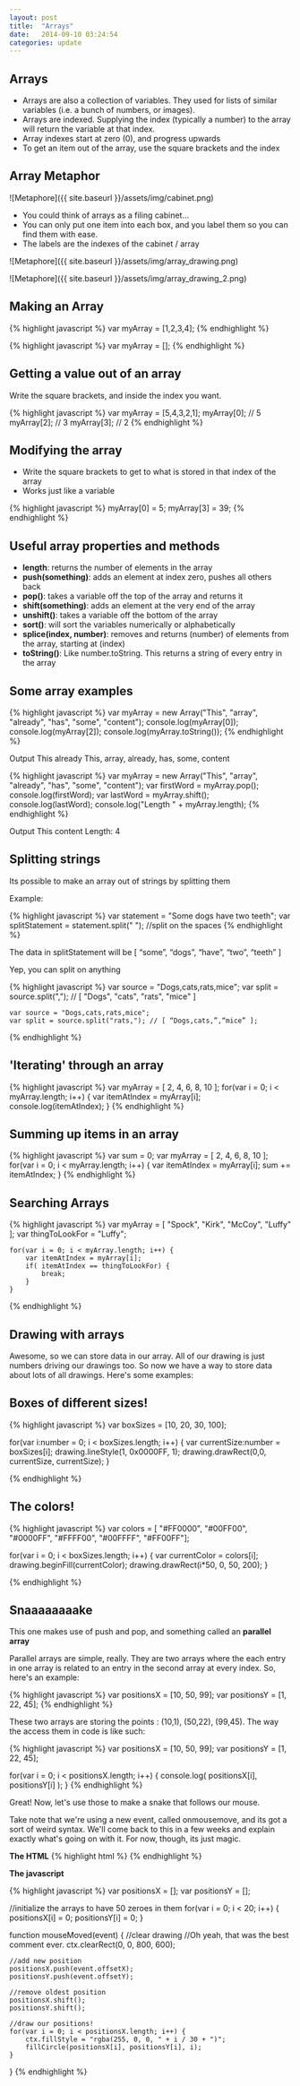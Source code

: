 ```yaml
---
layout: post
title:  "Arrays"
date:   2014-09-10 03:24:54
categories: update
---
```



Arrays
-------------------

- Arrays are also a collection of variables. They used for lists of similar variables (i.e. a bunch of numbers, or images).
- Arrays are indexed. Supplying the index (typically a number) to the array will return the variable at that index.
- Array indexes start at zero (0), and progress upwards
- To get an item out of the array, use the square brackets and the index

Array Metaphor
-------------------

![Metaphore]({{ site.baseurl }}/assets/img/cabinet.png)

- You could think of arrays as a filing cabinet…
- You can only put one item into each box, and you label them so you can find them with ease.
- The labels are the indexes of the cabinet / array

![Metaphore]({{ site.baseurl }}/assets/img/array_drawing.png)

![Metaphore]({{ site.baseurl }}/assets/img/array_drawing_2.png)


Making an Array
---------------------

{% highlight javascript %}
	var myArray = [1,2,3,4];
{% endhighlight %}

{% highlight javascript %}
	var myArray = [];
{% endhighlight %}


Getting a value out of an array
-----------------------


Write the square brackets, and inside the index you want.

{% highlight javascript %}
	var myArray = [5,4,3,2,1];
	myArray[0]; // 5
	myArray[2]; // 3
	myArray[3]; // 2
{% endhighlight %}


Modifying the array
-------------------------


- Write the square brackets to get to what is stored in that index of the array
- Works just like a variable

{% highlight javascript %}
	myArray[0] = 5;
	myArray[3] = 39;
{% endhighlight %}

Useful array properties and methods
--------------------------

- **length**: returns the number of elements in the array
- **push(something)**: adds an element at index zero, pushes all others back
- **pop()**: takes a variable off the top of the array and returns it
- **shift(something)**: adds an element at the very end of the array
- **unshift()**: takes a variable off the bottom of the array
- **sort()**: will sort the variables numerically or alphabetically
- **splice(index, number)**: removes and returns (number) of elements from the array, starting at (index)
- **toString()**: Like number.toString. This returns a string of every entry in the array

Some array examples
---------------------------------

{% highlight javascript %}
	var myArray = new Array("This", "array", "already", "has", "some", "content"); 
	console.log(myArray[0]); 
	console.log(myArray[2]); 
	console.log(myArray.toString());
{% endhighlight %}

Output
This 
already 
This, array, already, has, some, content

{% highlight javascript %}
	var myArray = new Array("This", "array", "already", "has", "some", "content");
	var firstWord = myArray.pop(); 
	console.log(firstWord); 
	var lastWord = myArray.shift();
	console.log(lastWord); 
	console.log("Length " + myArray.length);
{% endhighlight %}

Output
This 
content 
Length: 4


Splitting strings
------------------------------

Its possible to make an array out of strings by splitting  them

Example:

{% highlight javascript %}
	var statement = "Some dogs have two teeth";
	var splitStatement = statement.split(" "); //split on the spaces
{% endhighlight %}

The data in splitStatement will be
[ “some”, “dogs”, “have”, “two”, “teeth” ]


Yep, you can split on anything

{% highlight javascript %}
	var source = "Dogs,cats,rats,mice";
	var split = source.split(","); // [ "Dogs", "cats", "rats", "mice" ]

	var source = "Dogs,cats,rats,mice";
	var split = source.split("rats,"); // [ “Dogs,cats,”,“mice” ];
{% endhighlight %}


'Iterating' through an array
----------------------------------

{% highlight javascript %}
	var myArray = [ 2, 4, 6, 8, 10 ];
	for(var i = 0; i < myArray.length; i++) {
		var itemAtIndex = myArray[i];
		console.log(itemAtIndex);
	}
{% endhighlight %}

Summing up items in an array
-------------------------------------

{% highlight javascript %}
	var sum = 0;
	var myArray = [ 2, 4, 6, 8, 10 ];
	for(var i = 0; i < myArray.length; i++) {
		var itemAtIndex = myArray[i];
		sum += itemAtIndex;
	}
{% endhighlight %}

Searching Arrays
----------------------------------------


{% highlight javascript %}
	var myArray = [ "Spock", "Kirk", "McCoy", "Luffy" ];
	var thingToLookFor = "Luffy";

	for(var i = 0; i < myArray.length; i++) {
		var itemAtIndex = myArray[i];
		if( itemAtIndex == thingToLookFor) {
			break;
		}
	}
{% endhighlight %}

Drawing with arrays
----------------------------------------

Awesome, so we can store data in our array. All of our drawing is just numbers driving our drawings too. So now we have a way to store data about lots of all drawings. Here's some examples:

Boxes of different sizes!
-----------------------------------------

{% highlight javascript %}
var boxSizes = [10, 20, 30, 100];

for(var i:number = 0; i < boxSizes.length; i++) {
	var currentSize:number = boxSizes[i];
	drawing.lineStyle(1, 0x0000FF, 1);
	drawing.drawRect(0,0, currentSize, currentSize);
}

{% endhighlight %}


The colors!
------------------------------------------

{% highlight javascript %}
var colors = [ "#FF0000", "#00FF00", "#0000FF", "#FFFF00", "#00FFFF", "#FF00FF"];

for(var i = 0; i < boxSizes.length; i++) {
	var currentColor = colors[i];
	drawing.beginFill(currentColor);
	drawing.drawRect(i*50, 0, 50, 200);
}

{% endhighlight %}


Snaaaaaaaake
------------------------------------------

This one makes use of push and pop, and something called an **parallel array**

Parallel arrays are simple, really. They are two arrays where the each entry in one array is related to an entry in the second array at every index. So, here's an example:


{% highlight javascript %}
var positionsX = [10, 50, 99];
var positionsY = [1, 22, 45];
{% endhighlight %}

These two arrays are storing the points : (10,1),  (50,22), (99,45). The way the access them in code is like such:

{% highlight javascript %}
var positionsX = [10, 50, 99];
var positionsY = [1, 22, 45];

for(var i = 0; i < positionsX.length; i++) {
	console.log( positionsX[i], positionsY[i] );
}
{% endhighlight %}



Great! Now, let's use those to make a snake that follows our mouse.

Take note that we're using a new event, called onmousemove, and its got a sort of weird syntax. We'll come back to this in a few weeks and explain exactly what's going on with it. For now, though, its just magic.

**The HTML**
{% highlight html %}
<canvas id="myCanvas" width="800" height="600" onmousemove="mouseMoved(event)"></canvas>
{% endhighlight %}


**The javascript**

{% highlight javascript %}
var positionsX = [];
var positionsY = [];

//initialize the arrays to have 50 zeroes in them
for(var i = 0; i < 20; i++) {
    positionsX[i] = 0;
    positionsY[i] = 0;
}

function mouseMoved(event) {
    //clear drawing
    //Oh yeah, that was the best comment ever.
    ctx.clearRect(0, 0, 800, 600);

    //add new position
    positionsX.push(event.offsetX);
    positionsY.push(event.offsetY);

    //remove oldest position
    positionsX.shift();
    positionsY.shift();

    //draw our positions!
    for(var i = 0; i < positionsX.length; i++) {
        ctx.fillStyle = "rgba(255, 0, 0, " + i / 30 + ")";
        fillCircle(positionsX[i], positionsY[i], i);
    }

}
{% endhighlight %}